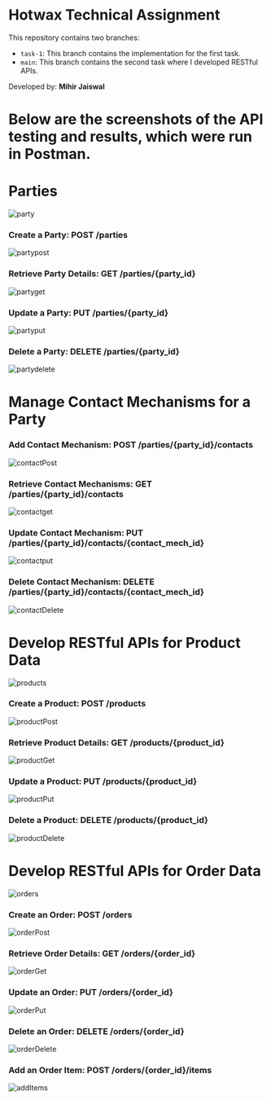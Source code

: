 # Hotwax Technical Assignment

This repository contains two branches:

- `task-1`: This branch contains the implementation for the first task.
- `main`: This branch contains the second task where I developed RESTful APIs.



Developed by: **Mihir Jaiswal**

# Below are the screenshots of the API testing and results, which were run in Postman.

# Parties

![party](https://github.com/user-attachments/assets/3cc764d0-2112-4a0c-bcfa-4517121a91b6)

<h3>Create a Party: POST /parties </h3>

![partypost](https://github.com/user-attachments/assets/c0b1bea6-2068-4b7a-b142-db639e2c02b4)

<h3>Retrieve Party Details: GET /parties/{party_id} </h3>

![partyget](https://github.com/user-attachments/assets/5ebb6f35-1c9f-4348-abc7-a2e95f9422e7)

<h3>Update a Party: PUT /parties/{party_id} </h3>

![partyput](https://github.com/user-attachments/assets/08e1ddcd-1207-4ef1-ae5a-420f323a26c9)

<h3> Delete a Party: DELETE /parties/{party_id}  </h3>

![partydelete](https://github.com/user-attachments/assets/f20fbf6d-62ae-4d34-8597-742535852d75)

# Manage Contact Mechanisms for a Party

<h3> Add Contact Mechanism: POST /parties/{party_id}/contacts  </h3>

![contactPost](https://github.com/user-attachments/assets/a1808475-d659-4c93-ac46-ecfc9dae9d7f)

<h3> Retrieve Contact Mechanisms: GET /parties/{party_id}/contacts </h3>

![contactget](https://github.com/user-attachments/assets/020a4576-c47c-4994-846f-e5a18cb46a45)

<h3> Update Contact Mechanism: PUT /parties/{party_id}/contacts/{contact_mech_id}  </h3>

![contactput](https://github.com/user-attachments/assets/4b06c5ca-1af5-45a3-942c-2218b2a9361b)

<h3> Delete Contact Mechanism: DELETE /parties/{party_id}/contacts/{contact_mech_id}  </h3>

![contactDelete](https://github.com/user-attachments/assets/0591aeaa-5116-4ced-8fa3-29bd93825f25)

# Develop RESTful APIs for Product Data

![products](https://github.com/user-attachments/assets/08f2fbf8-6285-48fc-b234-f359ab49c7c4)


<h3> Create a Product: POST /products  </h3>

![productPost](https://github.com/user-attachments/assets/09b3b0c7-de53-41a8-9908-3982f300dbc6)

<h3> Retrieve Product Details: GET /products/{product_id}  </h3>

![productGet](https://github.com/user-attachments/assets/12968658-f525-404a-9a1d-abb64e34aa3b)

<h3> Update a Product: PUT /products/{product_id}  </h3>

![productPut](https://github.com/user-attachments/assets/f50654ff-9a4e-44dd-9eda-81c9f3c6a90c)

<h3> Delete a Product: DELETE /products/{product_id}  </h3>

![productDelete](https://github.com/user-attachments/assets/6fd7bb62-8cc7-437d-9a4d-8b255865bdbe)

# Develop RESTful APIs for Order Data

![orders](https://github.com/user-attachments/assets/5fb02988-c793-4d03-863e-664c27f8ff1a)


<h3> Create an Order: POST /orders  </h3>

![orderPost](https://github.com/user-attachments/assets/973873ef-48e6-4d07-bdb3-89f3d67b2906)

<h3> Retrieve Order Details: GET /orders/{order_id}  </h3>

![orderGet](https://github.com/user-attachments/assets/1134a153-2fac-4862-9805-7e0ec155f4c5)

<h3> Update an Order: PUT /orders/{order_id}  </h3>

![orderPut](https://github.com/user-attachments/assets/ce8722c3-2011-4f8b-8a0b-6c2026229182)

<h3> Delete an Order: DELETE /orders/{order_id}  </h3>

![orderDelete](https://github.com/user-attachments/assets/246ad6c5-fca5-40c2-9ea7-c812d4aa67b7)

<h3> Add an Order Item: POST /orders/{order_id}/items  </h3>

![addItems](https://github.com/user-attachments/assets/053ef62c-0fcb-41a7-be1a-bd20010e8da6)
